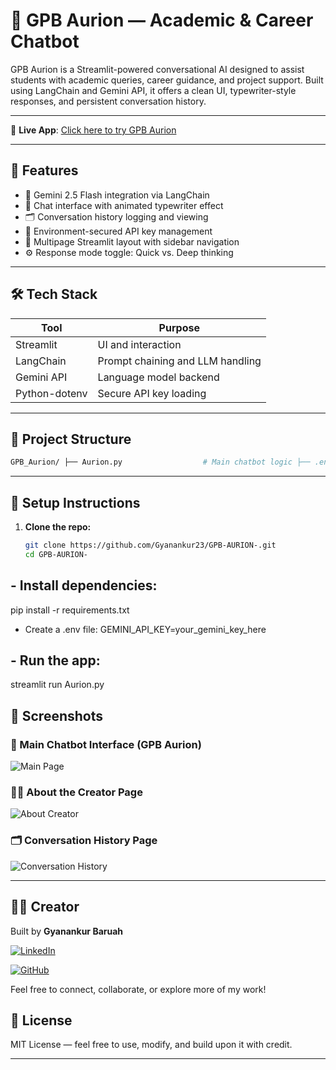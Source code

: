 # 💬 GPB Aurion — Academic & Career Chatbot

GPB Aurion is a Streamlit-powered conversational AI designed to assist students with academic queries, career guidance, and project support. Built using LangChain and Gemini API, it offers a clean UI, typewriter-style responses, and persistent conversation history.

---

🚀 **Live App**: [Click here to try GPB Aurion](https://gowqrvufjni5pwyd2hbszm.streamlit.app/)

---

## 🚀 Features

- 🧠 Gemini 2.5 Flash integration via LangChain
- 💬 Chat interface with animated typewriter effect
- 🗂️ Conversation history logging and viewing
- 🧾 Environment-secured API key management
- 🧭 Multipage Streamlit layout with sidebar navigation
- ⚙️ Response mode toggle: Quick vs. Deep thinking

---

## 🛠️ Tech Stack

| Tool            | Purpose                          |
|-----------------|----------------------------------|
| Streamlit       | UI and interaction               |
| LangChain       | Prompt chaining and LLM handling |
| Gemini API      | Language model backend           |
| Python-dotenv   | Secure API key loading           |

---

## 📁 Project Structure

```bash
GPB_Aurion/ ├── Aurion.py                  # Main chatbot logic ├── .env                       # API keys (excluded from Git) ├── .gitignore                 # Prevents pushing sensitive files ├── conversation_history.txt   # Logs all user-bot interactions ├── pages/ │   ├── About_Creator.py       # Info page │   └── Conversation_History.py# View + clear chat history ├── assets/ │   └── screenshots/           # UI screenshots for documentation ├── requirements.txt           # Python dependencies └── README.md                  # This file
```
---

## 🔐 Setup Instructions

1. **Clone the repo:**
   ```bash
   git clone https://github.com/Gyanankur23/GPB-AURION-.git
   cd GPB-AURION-


## - Install dependencies:
pip install -r requirements.txt
- Create a .env file:
GEMINI_API_KEY=your_gemini_key_here


## - Run the app:
streamlit run Aurion.py



## 📸 Screenshots

### 🧠 Main Chatbot Interface (GPB Aurion)
![Main Page](assets/screenshots/Screenshot%20(373).png)

### 👨‍💻 About the Creator Page
![About Creator](assets/screenshots/Screenshot%20(372).png)

### 🗂️ Conversation History Page
![Conversation History](assets/screenshots/Screenshot%20(371).png)

---

## 👨‍💻 Creator

Built by **Gyanankur Baruah** 
 
[![LinkedIn](https://img.shields.io/badge/LinkedIn-Gyanankur%20Baruah-blue?logo=linkedin)](https://www.linkedin.com/in/gyanankur-baruah-797205338)

[![GitHub](https://img.shields.io/badge/GitHub-Gyanankur23-black?logo=github)](https://github.com/Gyanankur23)

Feel free to connect, collaborate, or explore more of my work!


## 🪪 License

MIT License — feel free to use, modify, and build upon it with credit.

---
